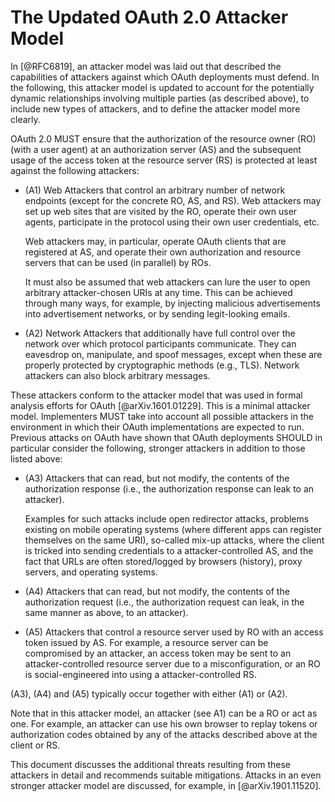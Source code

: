 # The Updated OAuth 2.0 Attacker Model

In [@RFC6819], an attacker model was laid out that described the
capabilities of attackers against which OAuth deployments must defend.
In the following, this attacker model is updated to account for the
potentially dynamic relationships involving multiple parties (as
described above), to include new types of attackers, and to define the
attacker model more clearly.

OAuth 2.0 MUST ensure that the authorization of the resource owner
(RO) (with a user agent) at an authorization server (AS) and the
subsequent usage of the access token at the resource server (RS) is
protected at least against the following attackers:

  * (A1) Web Attackers that control an arbitrary number of network
    endpoints (except for the concrete RO, AS, and RS). Web attackers
    may set up web sites that are visited by the RO, operate their own
    user agents, participate in the protocol using their own user
    credentials, etc.
    
    Web attackers may, in particular, operate OAuth clients that are
    registered at AS, and operate their own authorization and resource
    servers that can be used (in parallel) by ROs.
    
    It must also be assumed that web attackers can lure the user to
    open arbitrary attacker-chosen URIs at any time. This can be
    achieved through many ways, for example, by injecting malicious
    advertisements into advertisement networks, or by sending
    legit-looking emails.
    
  * (A2) Network Attackers that additionally have full control over
    the network over which protocol participants communicate. They can
    eavesdrop on, manipulate, and spoof messages, except when these
    are properly protected by cryptographic methods (e.g., TLS).
    Network attackers can also block arbitrary messages.
    
These attackers conform to the attacker model that was used in formal
analysis efforts for OAuth [@arXiv.1601.01229]. This is a minimal
attacker model. Implementers MUST take into account all possible
attackers in the environment in which their OAuth implementations are
expected to run. Previous attacks on OAuth have shown that OAuth
deployments SHOULD in particular consider the following, stronger
attackers in addition to those listed above:

  * (A3) Attackers that can read, but not modify, the contents of the
    authorization response (i.e., the authorization response can leak
    to an attacker).
    
    Examples for such attacks include open redirector
    attacks, problems existing on mobile operating systems (where
    different apps can register themselves on the same URI), so-called
    mix-up attacks, where the client is tricked into sending
    credentials to a attacker-controlled AS, and the fact that URLs
    are often stored/logged by browsers (history), proxy servers, and
    operating systems.
  * (A4) Attackers that can read, but not modify, the contents of the
    authorization request (i.e., the authorization request can leak,
    in the same manner as above, to an attacker).
  * (A5) Attackers that control a resource server used by RO with
    an access token issued by AS. For example, a resource server can
    be compromised by an attacker, an access token may be sent to an
    attacker-controlled resource server due to a misconfiguration, or
    an RO is social-engineered into using a attacker-controlled RS.
    
(A3), (A4) and (A5) typically occur together with either (A1) or (A2).

Note that in this attacker model, an attacker (see A1) can be a RO or
act as one. For example, an attacker can use his own browser to replay
tokens or authorization codes obtained by any of the attacks described
above at the client or RS.

This document discusses the additional threats resulting from these
attackers in detail and recommends suitable mitigations. Attacks in an
even stronger attacker model are discussed, for example, in
[@arXiv.1901.11520].
    
